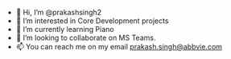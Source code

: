 - 👋 Hi, I’m @prakashsingh2
- 👀 I’m interested in Core Development projects
- 🌱 I’m currently learning Piano 
- 💞️ I’m looking to collaborate on MS Teams.
- 📫 You can reach me on my email prakash.singh@abbvie.com

<!---
prakashsingh2/prakashsingh2 is a ✨ special ✨ repository because its `README.md` (this file) appears on your GitHub profile.
You can click the Preview link to take a look at your changes.
--->
